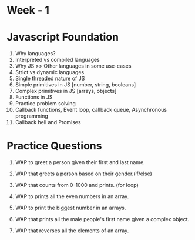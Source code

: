 # Week - 1

# Javascript Foundation

1. Why languages?
2. Interpreted vs compiled languages
3. Why JS >> Other languages in some use-cases
4. Strict vs dynamic languages
5. Single threaded nature of JS
6. Simple primitives in JS [number, string, booleans]
7. Complex primitives in JS [arrays, objects]
8. Functions in JS
9. Practice problem solving
10. Callback functions, Event loop, callback queue, Asynchronous programming
11. Callback hell and Promises

# Practice Questions

1. WAP to greet a person given their first and last name.
2. WAP that greets a person based on their gender.(if/else)
3. WAP that counts from 0-1000 and prints. (for loop)

1. WAP to prints all the even numbers in an array.
2. WAP to print the biggest number in an arrays.
3. WAP that prints all the male people's first name given a complex object.
4. WAP that reverses all the elements of an array.
